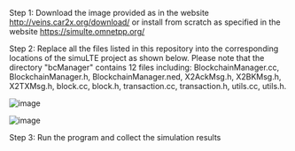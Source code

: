 Step 1: Download the image provided as in the website http://veins.car2x.org/download/ or install from scratch as specified in the website https://simulte.omnetpp.org/

Step 2: Replace all the files listed in this repository into the corresponding locations of the simuLTE project as shown below. Please note that the directory "bcManager" contains 12 files including: BlockchainManager.cc, BlockchainManager.h, BlockchainManager.ned, X2AckMsg.h, X2BKMsg.h, X2TXMsg.h, block.cc, block.h, transaction.cc, transaction.h, utils.cc, utils.h.

![image](https://github.com/natalie-v2x/KeyManagementSimulation/assets/76132641/2e9b29bd-7cdf-4911-be17-6664edc17145)

![image](https://github.com/natalie-v2x/KeyManagementSimulation/assets/76132641/3861710b-9a15-4b00-8e1a-d35df4cde372)

Step 3: Run the program and collect the simulation results


